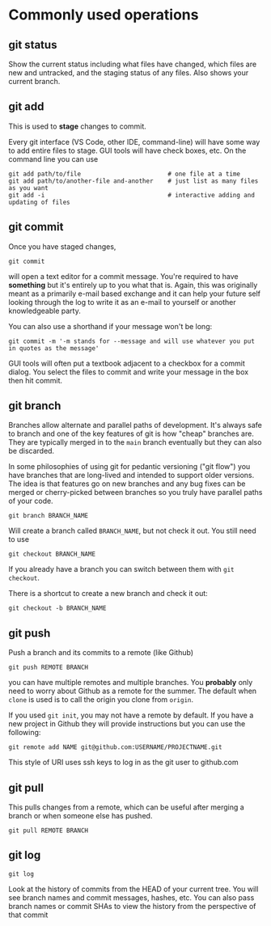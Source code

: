 
# Commonly used operations

## git status

Show the current status including what files have changed, which files are new and untracked, and the
staging status of any files. Also shows your current branch.

## git add

This is used to **stage** changes to commit.

Every git interface (VS Code, other IDE, command-line) will have some way to add entire files to stage.
GUI tools will have check boxes, etc. On the command line you can use

```
git add path/to/file                        # one file at a time
git add path/to/another-file and-another    # just list as many files as you want
git add -i                                  # interactive adding and updating of files
```

## git commit

Once you have staged changes,

```
git commit
```

will open a text editor for a commit message. You're required to have
**something** but it's entirely up to you what that is. Again, this was
originally meant as a primarily e-mail based exchange and it can help your
future self looking through the log to write it as an e-mail to yourself or
another knowledgeable party.

You can also use a shorthand if your message won't be long:

```
git commit -m '-m stands for --message and will use whatever you put in quotes as the message'
```

GUI tools will often put a textbook adjacent to a checkbox for a commit dialog. You select the files to commit
and write your message in the box then hit commit.

## git branch

Branches allow alternate and parallel paths of development. It's always safe to branch and one of the key
features of git is how "cheap" branches are. They are typically merged in to the `main` branch eventually
but they can also be discarded.

In some philosophies of using git for pedantic versioning ("git flow") you have branches that are long-lived
and intended to support older versions. The idea is that features go on new branches and any bug fixes can be
merged or cherry-picked between branches so you truly have parallel paths of your code.


```
git branch BRANCH_NAME
```

Will create a branch called `BRANCH_NAME`, but not check it out. You still need to use

```
git checkout BRANCH_NAME
```

If you already have a branch you can switch between them with `git checkout`.

There is a shortcut to create a new branch and check it out:

```
git checkout -b BRANCH_NAME
```

## git push

Push a branch and its commits to a remote (like Github)

```
git push REMOTE BRANCH
```

you can have multiple remotes and multiple branches. You **probably** only need to worry about
Github as a remote for the summer. The default when `clone` is used is to call the origin you clone
from `origin`.

If you used `git init`, you may not have a remote by default. If you have a new project in Github they
will provide instructions but you can use the following:

```
git remote add NAME git@github.com:USERNAME/PROJECTNAME.git
```

This style of URI uses ssh keys to log in as the git user to github.com

## git pull

This pulls changes from a remote, which can be useful after merging a branch or when someone else
has pushed.

```
git pull REMOTE BRANCH
```


## git log

```
git log
```

Look at the history of commits from the HEAD of your current tree. You will see branch names
and commit messages, hashes, etc. You can also pass branch names or commit SHAs to view the
history from the perspective of that commit
